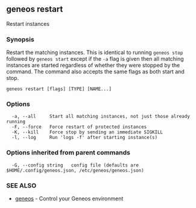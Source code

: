 ## geneos restart

Restart instances

### Synopsis


Restart the matching instances. This is identical to running `geneos
stop` followed by `geneos start` except if the `-a` flag is given
then all matching instances are started regardless of whether they
were stopped by the command. The command also accepts the same flags
as both start and stop.


```
geneos restart [flags] [TYPE] [NAME...]
```

### Options

```
  -a, --all     Start all matching instances, not just those already running
  -F, --force   Force restart of protected instances
  -K, --kill    Force stop by sending an immediate SIGKILL
  -l, --log     Run 'logs -f' after starting instance(s)
```

### Options inherited from parent commands

```
  -G, --config string   config file (defaults are $HOME/.config/geneos.json, /etc/geneos/geneos.json)
```

### SEE ALSO

* [geneos](geneos.md)	 - Control your Geneos environment

